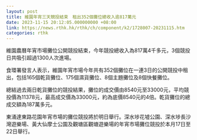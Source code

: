 ```yaml
---
layout: post
title: 維園年宵三天競投結束　租出352個攤位總收入逾817萬元
date: 2023-11-15 20:12:05.000000000 +08:00
link: https://news.rthk.hk/rthk/ch/component/k2/1728007-20231115.htm
categories: rthk
---
```


維園農曆年宵市場攤位公開競投結束，今年競投總收入為817萬4千多元，3個競投日共吸引超過1300人次進場。

食環署發言人表示，維園年宵市場今年共有352個攤位在一連3日的公開競投中租出，包括165個乾貨攤位、175個濕貨攤位、8個主題攤位及8個快餐攤位。
 
總結過去兩日乾貨攤位的競投結果，攤位的成交價由8540元至33000元，平均競投價為11378元，最高成交價為33000元，約為底價8540元的4倍。乾貨攤位的總成交額為187萬多元。
 
東涌達東路花園年宵市場的攤位競投將於明日舉行。深水埗花墟公園、深水埗長沙灣遊樂場、黃大仙摩士公園及觀塘區觀塘遊樂場的年宵市場攤位競投於本月17日至22日舉行。
